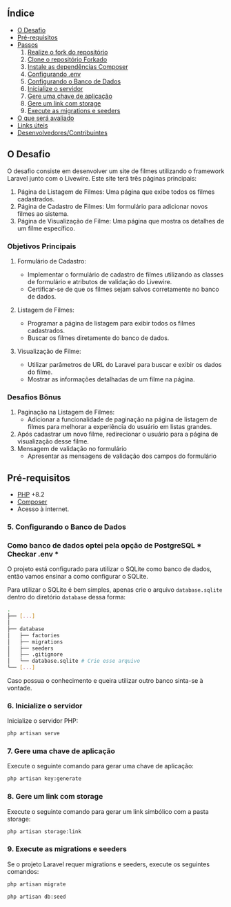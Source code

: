 ## Índice

- [O Desafio](#o-desafio)
- [Pré-requisitos](#pré-requisitos)
- [Passos](#passos)
  1. [Realize o fork do repositório](#1-realize-o-fork-do-repositório)
  2. [Clone o repositório Forkado](#2-clone-o-repositório-forkado)
  3. [Instale as dependências Composer](#3-instale-as-dependências-composer)
  4. [Configurando .env](#4-configurando-env)
  5. [Configurando o Banco de Dados](#5-configurando-o-banco-de-dados)
  6. [Inicialize o servidor](#6-inicialize-o-servidor)
  7. [Gere uma chave de aplicação](#7-gere-uma-chave-de-aplicação)
  8. [Gere um link com storage](#8-gere-um-link-com-storage)
  9. [Execute as migrations e seeders](#9-execute-as-migrations-e-seeders)
- [O que será avaliado](#o-que-será-avaliado)
- [Links úteis](#links-úteis)
- [Desenvolvedores/Contribuintes](#desenvolvedorescontribuintes)

## O Desafio

O desafio consiste em desenvolver um site de filmes utilizando o framework Laravel junto com o Livewire. Este site terá três páginas principais:

1. Página de Listagem de Filmes: Uma página que exibe todos os filmes cadastrados.
2. Página de Cadastro de Filmes: Um formulário para adicionar novos filmes ao sistema.
3. Página de Visualização de Filme: Uma página que mostra os detalhes de um filme específico.

### Objetivos Principais

1. Formulário de Cadastro:
    - Implementar o formulário de cadastro de filmes utilizando as classes de formulário e atributos de validação do Livewire.
    - Certificar-se de que os filmes sejam salvos corretamente no banco de dados.

2. Listagem de Filmes:
    - Programar a página de listagem para exibir todos os filmes cadastrados.
    - Buscar os filmes diretamente do banco de dados.

3. Visualização de Filme:
    - Utilizar parâmetros de URL do Laravel para buscar e exibir os dados do filme.
    - Mostrar as informações detalhadas de um filme na página.

### Desafios Bônus

1. Paginação na Listagem de Filmes:
    - Adicionar a funcionalidade de paginação na página de listagem de filmes para melhorar a experiência do usuário em listas grandes.
2. Após cadastrar um novo filme, redirecionar o usuário para a página de visualização desse filme.
3. Mensagem de validação no formulário
    - Apresentar as mensagens de validação dos campos do formulário

## Pré-requisitos

- [PHP](https://www.php.net/) +8.2
- [Composer](https://getcomposer.org/download/)
- Acesso à internet.


### 5. Configurando o Banco de Dados

### Como banco de dados optei pela opção de PostgreSQL * Checkar .env *

O projeto está configurado para utilizar o SQLite como banco de dados, então vamos ensinar a como configurar o SQLite.

Para utilizar o SQLite é bem simples, apenas crie o arquivo `database.sqlite` dentro do diretório `database` dessa forma:

```bash
.
├── [...]
│
├── database
│   ├── factories
│   ├── migrations
│   ├── seeders
│   ├── .gitignore
│   └── database.sqlite # Crie esse arquivo
└── [...]
```

Caso possua o conhecimento e queira utilizar outro banco sinta-se à vontade.

### 6. Inicialize o servidor

Inicialize o servidor PHP:

```bash
php artisan serve
```

### 7. Gere uma chave de aplicação

Execute o seguinte comando para gerar uma chave de aplicação:

```bash
php artisan key:generate
```

### 8. Gere um link com storage

Execute o seguinte comando para gerar um link simbólico com a pasta storage:

```bash
php artisan storage:link
```

### 9. Execute as migrations e seeders

Se o projeto Laravel requer migrations e seeders, execute os seguintes comandos:

```bash
php artisan migrate

php artisan db:seed
```

